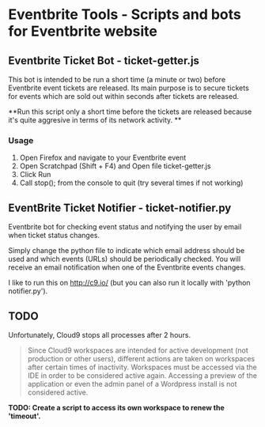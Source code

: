 # Eventbrite Tools - Scripts and bots for Eventbrite website

## Eventbrite Ticket Bot - ticket-getter.js

This bot is intended to be run a short time (a minute or two) before Eventbrite event tickets are released. Its main purpose is to secure tickets for events which are sold out within seconds after tickets are released. 

**Run this script only a short time before the tickets are released because it's quite aggresive in terms of its network activity. **

### Usage
1. Open Firefox and navigate to your Eventbrite event
2. Open Scratchpad (Shift + F4) and Open file ticket-getter.js
3. Click Run
4. Call stop(); from the console to quit (try several times if not working) 

## EventBrite Ticket Notifier - ticket-notifier.py

Eventbrite bot for checking event status and notifying the user by email when ticket status changes.

Simply change the python file to indicate which email address should be used and which events (URLs) should be periodically checked. You will receive an email notification when one of the Eventbrite events changes.

I like to run this on http://c9.io/ (but you can also run it locally with 'python notifier.py').

## TODO
Unfortunately, Cloud9 stops all processes after 2 hours. 

> Since Cloud9 workspaces are intended for active development (not production or other users), different actions are taken on workspaces after certain times of inactivity.
> Workspaces must be accessed via the IDE in order to be considered active again. Accessing a preview of the application or even the admin panel of a Wordpress install is not considered active.

**TODO: Create a script to access its own workspace to renew the 'timeout'.**
